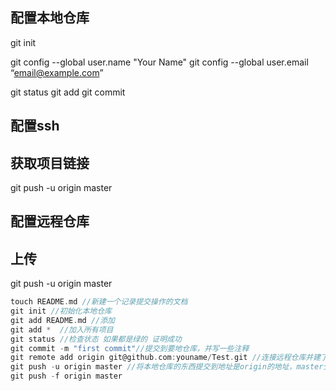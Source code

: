 ## 配置本地仓库

git init

git config --global user.name  "Your Name"
git config --global user.email “email@example.com”

git status
git add 
git commit


## 配置ssh



## 获取项目链接
git push -u origin master


## 配置远程仓库

## 上传

git push -u origin master


```c
touch README.md //新建一个记录提交操作的文档
git init //初始化本地仓库
git add README.md //添加
git add *  //加入所有项目
git status //检查状态 如果都是绿的 证明成功
git commit -m "first commit"//提交到要地仓库，并写一些注释
git remote add origin git@github.com:youname/Test.git //连接远程仓库并建了一个名叫：origin的别名
git push -u origin master //将本地仓库的东西提交到地址是origin的地址，master分支下
git push -f origin master
```
